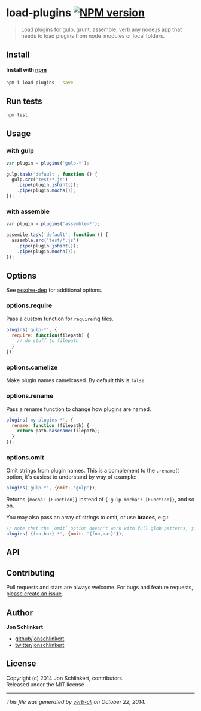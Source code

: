 # load-plugins [![NPM version](https://badge.fury.io/js/load-plugins.png)](http://badge.fury.io/js/load-plugins)

> Load plugins for gulp, grunt, assemble, verb any node.js app that needs to load plugins from node_modules or local folders.

## Install
#### Install with [npm](npmjs.org)

```bash
npm i load-plugins --save
```

## Run tests

```bash
npm test
```

## Usage

### with gulp

```js
var plugin = plugins('gulp-*');

gulp.task('default', function () {
  gulp.src('test/*.js')
    .pipe(plugin.jshint());
    .pipe(plugin.mocha());
});
```

### with assemble

```js
var plugin = plugins('assemble-*');

assemble.task('default', function () {
  assemble.src('test/*.js')
    .pipe(plugin.jshint());
    .pipe(plugin.mocha());
});
```

## Options

See [resolve-dep](https://github.com/jonschlinkert/resolve-dep) for additional options.

### options.require

Pass a custom function for `require`ing files.

```js
plugins('gulp-*', {
  require: function(filepath) {
    // do stuff to filepath
  }
});
```

### options.camelize

Make plugin names camelcased. By default this is `false`.

### options.rename

Pass a rename function to change how plugins are named.

```js
plugins('my-plugins-*', {
  rename: function (filepath) {
    return path.basename(filepath);
  }
});
```

### options.omit

Omit strings from plugin names. This is a complement to the `.rename()` option, it's easiest to understand by way of example:

```js
plugins('gulp-*', {omit: 'gulp'});
```

Returns `{mocha: [Function]}` instead of `{'gulp-mocha': [Function]}`, and so on.

You may also pass an array of strings to omit, or use **braces**, e.g.:

```js
// note that the `omit` option doesn't work with full glob patterns, just braces
plugins('{foo,bar}-*', {omit: '{foo,bar}'});
```

## API


## Contributing
Pull requests and stars are always welcome. For bugs and feature requests, [please create an issue][issues].

## Author

**Jon Schlinkert**
 
+ [github/jonschlinkert](https://github.com/jonschlinkert)
+ [twitter/jonschlinkert](http://twitter.com/jonschlinkert) 

## License
Copyright (c) 2014 Jon Schlinkert, contributors.  
Released under the MIT license

***

_This file was generated by [verb-cli](https://github.com/assemble/verb-cli) on October 22, 2014._

[issues]: https://github.com/jonschlinkert/load-plugins/issues